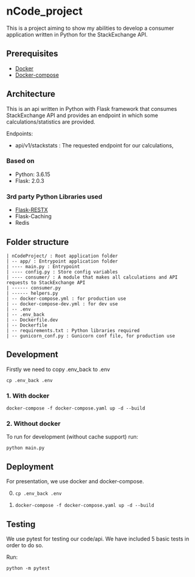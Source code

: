 # nCode_project

This is a project aiming to show my abilities to develop a consumer application written in Python for the StackExchange API.

## Prerequisites

- [Docker](https://www.docker.com/)
- [Docker-compose](https://docs.docker.com/compose/install/)

## Architecture

This is an api written in Python with Flask framework that consumes StackExchange API
and provides an endpoint in which some calculations/statistics are provided.

Endpoints:
- api/v1/stackstats : The requested endpoint for our calculations,

### Based on

- Python: 3.6.15
- Flask: 2.0.3

### 3rd party Python Libraries used

- [Flask-RESTX](https://flask-restx.readthedocs.io)
- Flask-Caching
- Redis

## Folder structure

    | nCodeProject/ : Root application folder
    | -- app/ : Entrypoint application folder
    | ---- main.py : Entrypoint
    | ---- config.py : Store config variables
    | ---- consumer/ : A module that makes all calculations and API requests to StackExchange API
    | ------ consumer.py
    | ------ helpers.py
    | -- docker-compose.yml : for production use
    | -- docker-compose-dev.yml : for dev use
    | -- .env
    | -- .env_back
    | -- Dockerfile.dev
    | -- Dockerfile
    | -- requirements.txt : Python libraries required
    | -- gunicorn_conf.py : Gunicorn conf file, for production use

## Development
Firstly we need to copy .env_back to .env
```shell
cp .env_back .env
```

### 1. With docker

```shell
docker-compose -f docker-compose.yaml up -d --build
```

### 2. Without docker
To run for development (without cache support) run:
```shell
python main.py
```

## Deployment

For presentation, we use docker and docker-compose.

0.
    ```shell
    cp .env_back .env
    ```
1.
    ```shell
    docker-compose -f docker-compose.yaml up -d --build
    ```

## Testing

We use pytest for testing our code/api.
We have included 5 basic tests in order to do so.

Run:
```shell
python -m pytest
```


